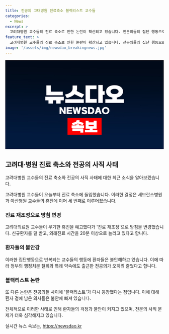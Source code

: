 ```yaml
---
title: 전공의 고대병원 진료축소 블랙리스트 교수들
categories:
  - News
excerpt: >
  고려대병원 교수들의 진료 축소로 인한 논란이 확산되고 있습니다. 전문의들의 집단 행동으로 신규환자의 진료가 제한되고, 외래진료 시간도 감소했습니다. 또한, 블랙리스트 논란과 사직 수리 시한이 임박함에 따라 환자들은 불안해하고, 정부의 개입으로 상황은 더 혼란스러워지고 있습니다. 전공의들의 내부 단속과 사직 여부 결정이 관건이며, 주요 수련병원들도 영향을 받을 것으로 보입니다. 현지 홍서현이 보도했습니다.
feature_text: >
  고려대병원 교수들의 진료 축소로 인한 논란이 확산되고 있습니다. 전문의들의 집단 행동으로 신규환자의 진료가 제한되고, 외래진료 시간도 감소했습니다. 또한, 블랙리스트 논란과 사직 수리 시한이 임박함에 따라 환자들은 불안해하고, 정부의 개입으로 상황은 더 혼란스러워지고 있습니다. 전공의들의 내부 단속과 사직 여부 결정이 관건이며, 주요 수련병원들도 영향을 받을 것으로 보입니다. 현지 홍서현이 보도했습니다.
image: '/assets/img/newsdao_breakingnews.jpg'
---
```


<p><img src="/assets/img/newsdao_breakingnews.jpg" alt="pcversion 속보" /></p>

<h2 data-ke-size="size26">고려대&#8729;병원 진료 축소와 전공의 사직 사태</h2>

<p data-ke-size="size16">고려대병원 교수들의 진료 축소와 전공의 사직 사태에 대한 최근 소식을 알아보겠습니다.</p>

<p>고려대병원 교수들이 오늘부터 진료 축소에 돌입했습니다. 이러한 결정은 세브란스병원과 아산병원 교수들의 휴진에 이어 세 번째로 이루어졌습니다.</p>

<h3>진료 재조정으로 방침 변경</h3>

<p data-ke-size="size16">고려대의료원 교수들이 무기한 휴진을 예고했다가 '진료 재조정'으로 방침을 변경했습니다. 신규환자를 덜 받고, 외래진료 시간을 20분 이상으로 늘리고 있다고 합니다.</p>

<h3>환자들의 불안감</h3>

<p data-ke-size="size16">이러한 집단행동으로 반복되는 교수들의 행동에 환자들은 불안해하고 있습니다. 이에 따라 정부의 행정처분 철회와 특례 약속에도 출근한 전공의가 오히려 줄었다고 합니다.</p>

<h3>블랙리스트 논란</h3>

<p data-ke-size="size16">또 다른 논란은 전공의들 사이에 '블랙리스트'가 다시 등장했다는 점입니다. 이에 대해 환자 곁에 남은 의사들은 불안에 빠져 있습니다.</p>

<p>전체적으로 이러한 사태로 인해 환자들의 걱정과 불안이 커지고 있으며, 전문의 사직 문제가 더욱 심각해지고 있습니다.</p>
실시간 뉴스 속보는, <a href="https://newsdao.kr" rel="dofollow">https://newsdao.kr</a>


